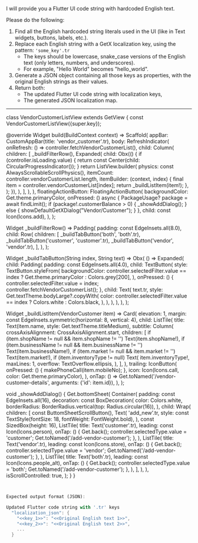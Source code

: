 I will provide you a Flutter UI code string with hardcoded English text.

Please do the following:

1. Find all the English hardcoded string literals used in the UI (like in Text widgets, buttons, labels, etc.).
2. Replace each English string with a GetX localization key, using the pattern: `'some_key'.tr`
   - The keys should be lowercase, snake_case versions of the English text (only letters, numbers, and underscores).
   - For example, "Hello World" becomes "hello_world".
3. Generate a JSON object containing all those keys as properties, with the original English strings as their values.
4. Return both:
   - The updated Flutter UI code string with localization keys,
   - The generated JSON localization map.

---

class VendorCustomerListView extends GetView<VendorCustomerController> {
  const VendorCustomerListView({super.key});

  @override
  Widget build(BuildContext context) => Scaffold(
    appBar: CustomAppBar(title: 'vendor_customer'.tr),
    body: RefreshIndicator(
      onRefresh: () => controller.fetchVendorCustomerList(),
      child: Column(
        children: [
          _buildFilterRow(),
          Expanded(
            child: Obx(() {
              if (controller.isLoading.value) {
                return const Center(child: CircularProgressIndicator());
              }
              return ListView.builder(
                physics: const AlwaysScrollableScrollPhysics(),
                itemCount: controller.vendorCustomerList.length,
                itemBuilder: (context, index) {
                  final item = controller.vendorCustomerList[index];
                  return _buildListItem(item!);
                },
              );
            }),
          ),
        ],
      ),
    ),
    floatingActionButton: FloatingActionButton(
      backgroundColor: Get.theme.primaryColor,
      onPressed: () async {
        PackageUsage? package = await findLimit();
        if (package!.customerBalance > 0) {
          _showAddDialog();
        } else {
          showDefaultGetXDialog("Vendor/Customer");
        }
      },
      child: const Icon(Icons.add),
    ),
  );

  Widget _buildFilterRow() => Padding(
    padding: const EdgeInsets.all(8.0),
    child: Row(
      children: [
        _buildTabButton('both', 'both'.tr),
        _buildTabButton('customer', 'customer'.tr),
        _buildTabButton('vendor', 'vendor'.tr),
      ],
    ),
  );

  Widget _buildTabButton(String index, String text) => Obx(
    () => Expanded(
      child: Padding(
        padding: const EdgeInsets.all(4.0),
        child: TextButton(
          style: TextButton.styleFrom(
            backgroundColor: controller.selectedFilter.value == index
                ? Get.theme.primaryColor
                : Colors.grey[200],
          ),
          onPressed: () {
            controller.selectedFilter.value = index;
            controller.fetchVendorCustomerList();
          },
          child: Text(
            text.tr,
            style: Get.textTheme.bodyLarge?.copyWith(
              color: controller.selectedFilter.value == index
                  ? Colors.white
                  : Colors.black,
            ),
          ),
        ),
      ),
    ),
  );

  Widget _buildListItem(VendorCustomer item) => Card(
    elevation: 1,
    margin: const EdgeInsets.symmetric(horizontal: 8, vertical: 4),
    child: ListTile(
      title: Text(item.name, style: Get.textTheme.titleMedium),
      subtitle: Column(
        crossAxisAlignment: CrossAxisAlignment.start,
        children: [
          if (item.shopName != null && item.shopName != '')
            Text(item.shopName!),
          if (item.businessName != null && item.businessName != '')
            Text(item.businessName!),
          if (item.market != null && item.market != '') Text(item.market!),
          if (item.inventoryType != null)
            Text(
              item.inventoryType!,
              maxLines: 1,
              overflow: TextOverflow.ellipsis,
            ),
        ],
      ),
      trailing: IconButton(
        onPressed: () {
          makePhoneCall(item.mobileNo);
        },
        icon: Icon(Icons.call, color: Get.theme.primaryColor),
      ),
      onTap: () =>
          Get.toNamed('/vendor-customer-details', arguments: {'id': item.id}),
    ),
  );

  void _showAddDialog() {
    Get.bottomSheet(
      Container(
        padding: const EdgeInsets.all(16),
        decoration: const BoxDecoration(
          color: Colors.white,
          borderRadius: BorderRadius.vertical(top: Radius.circular(16)),
        ),
        child: Wrap(
          children: [
           const ButtomSheetScrollButton(),
            Text(
              'add_new'.tr,
              style: const TextStyle(fontSize: 18, fontWeight: FontWeight.bold),
            ),
            const SizedBox(height: 16),
            ListTile(
              title: Text('customer'.tr),
              leading: const Icon(Icons.person),
              onTap: () {
                Get.back();
                controller.selectedType.value = 'customer';
                Get.toNamed('/add-vendor-customer');
              },
            ),
            ListTile(
              title: Text('vendor'.tr),
              leading: const Icon(Icons.store),
              onTap: () {
                Get.back();
                controller.selectedType.value = 'vendor';
                Get.toNamed('/add-vendor-customer');
              },
            ),
            ListTile(
              title: Text('both'.tr),
              leading: const Icon(Icons.people_alt),
              onTap: () {
                Get.back();
                controller.selectedType.value = 'both';
                Get.toNamed('/add-vendor-customer');
              },
            ),
          ],
        ),
      ),
      isScrollControlled: true,
    );
  }
}

```dart


Expected output format (JSON):

Updated Flutter code string with '.tr' keys
  "localization_json": {
    "<<key_1>>": "<<Original English text 1>>",
    "<<key_2>>": "<<Original English text 2>>",
    ...
  }

